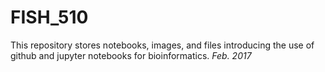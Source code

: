 # FISH_510

This repository stores notebooks, images, and files introducing the use of github and jupyter notebooks for bioinformatics. *Feb. 2017*